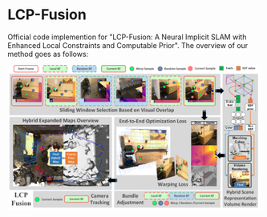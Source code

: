 # LCP-Fusion
Official code implemention for "LCP-Fusion: A Neural Implicit SLAM with Enhanced Local Constraints and Computable Prior". The overview of our method goes as follows:

![image](https://github.com/laliwang/LCP-Fusion/blob/main/Image/Overview.png)
